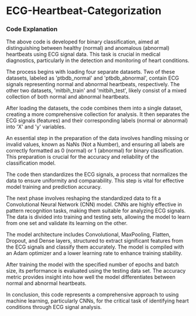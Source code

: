 # ECG-Heartbeat-Categorization

### Code Explanation

The above code is developed for binary classification, aimed at distinguishing between healthy (normal) and anomalous (abnormal) heartbeats using ECG signal data. This task is crucial in medical diagnostics, particularly in the detection and monitoring of heart conditions.

The process begins with loading four separate datasets. Two of these datasets, labeled as 'ptbdb_normal' and 'ptbdb_abnormal', contain ECG signals representing normal and abnormal heartbeats, respectively. The other two datasets, 'mitbih_train' and 'mitbih_test', likely consist of a mixed collection of both normal and abnormal heartbeats.

After loading the datasets, the code combines them into a single dataset, creating a more comprehensive collection for analysis. It then separates the ECG signals (features) and their corresponding labels (normal or abnormal) into 'X' and 'y' variables.

An essential step in the preparation of the data involves handling missing or invalid values, known as NaNs (Not a Number), and ensuring all labels are correctly formatted as 0 (normal) or 1 (abnormal) for binary classification. This preparation is crucial for the accuracy and reliability of the classification model.

The code then standardizes the ECG signals, a process that normalizes the data to ensure uniformity and comparability. This step is vital for effective model training and prediction accuracy.

The next phase involves reshaping the standardized data to fit a Convolutional Neural Network (CNN) model. CNNs are highly effective in pattern recognition tasks, making them suitable for analyzing ECG signals. The data is divided into training and testing sets, allowing the model to learn from one set and validate its learning on the other.

The model architecture includes Convolutional, MaxPooling, Flatten, Dropout, and Dense layers, structured to extract significant features from the ECG signals and classify them accurately. The model is compiled with an Adam optimizer and a lower learning rate to enhance training stability.

After training the model with the specified number of epochs and batch size, its performance is evaluated using the testing data set. The accuracy metric provides insight into how well the model differentiates between normal and abnormal heartbeats.

In conclusion, this code represents a comprehensive approach to using machine learning, particularly CNNs, for the critical task of identifying heart conditions through ECG signal analysis.
